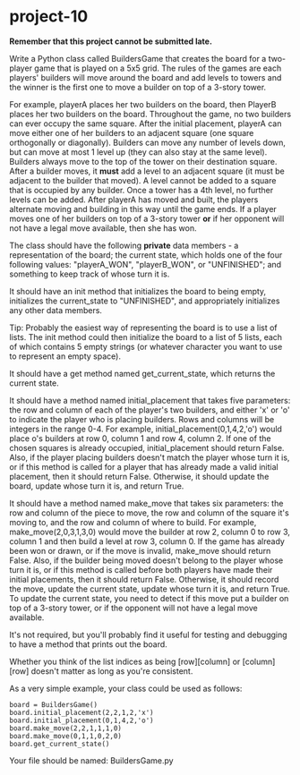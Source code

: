 # project-10

**Remember that this project cannot be submitted late.**

Write a Python class called BuildersGame that creates the board for a two-player game that is played on a 5x5 grid. 
The rules of the games are each players' builders will move around the board and add levels to towers and the winner is the first one to move a builder on top of a 3-story tower.

For example, playerA places her two builders on the board, then PlayerB places her two builders on the board. Throughout the game, no two builders can ever occupy the same square.  After the initial placement, playerA can move either one of her builders to an adjacent square (one square orthogonally or diagonally). Builders can move any number of levels down, but can move at most 1 level up (they can also stay at the same level). Builders always move to the top of the tower on their destination square. After a builder moves, it **must** add a level to an adjacent square (it must be adjacent to the builder that moved). A level cannot be added to a square that is occupied by any builder. Once a tower has a 4th level, no further levels can be added. After playerA has moved and built, the players alternate moving and building in this way until the game ends. If a player moves one of her builders on top of a 3-story tower **or** if her opponent will not have a legal move available, then she has won.

The class should have the following **private** data members - a representation of the board; the current state, which holds one of the four following values: "playerA_WON", "playerB_WON", or "UNFINISHED"; and something to keep track of whose turn it is. 

It should have an init method that initializes the board to being empty, initializes the current_state to "UNFINISHED", and appropriately initializes any other data members.

Tip: Probably the easiest way of representing the board is to use a list of lists.  The init method could then initialize the board to a list of 5 lists, each of which contains 5 empty strings (or whatever character you want to use to represent an empty space).

It should have a get method named get_current_state, which returns the current state.

It should have a method named initial_placement that takes five parameters: the row and column of each of the player's two builders, and either 'x' or 'o' to indicate the player who is placing builders. Rows and columns will be integers in the range 0-4.  For example, initial_placement(0,1,4,2,'o') would place o's builders at row 0, column 1 and row 4, column 2. If one of the chosen squares is already occupied, initial_placement should return False. Also, if the player placing builders doesn't match the player whose turn it is, or if this method is called for a player that has already made a valid initial placement, then it should return False. Otherwise, it should update the board, update whose turn it is, and return True.

It should have a method named make_move that takes six parameters: the row and column of the piece to move, the row and column of the square it's moving to, and the row and column of where to build. For example, make_move(2,0,3,1,3,0) would move the builder at row 2, column 0 to row 3, column 1 and then build a level at row 3, column 0. If the game has already been won or drawn, or if the move is invalid, make_move should return False. Also, if the builder being moved doesn't belong to the player whose turn it is, or if this method is called before both players have made their initial placements, then it should return False. Otherwise, it should record the move, update the current state, update whose turn it is, and return True. To update the current state, you need to detect if this move put a builder on top of a 3-story tower, or if the opponent will not have a legal move available.

It's not required, but you'll probably find it useful for testing and debugging to have a method that prints out the board.

Whether you think of the list indices as being [row][column] or [column][row] doesn't matter as long as you're consistent.

As a very simple example, your class could be used as follows:
```
board = BuildersGame()
board.initial_placement(2,2,1,2,'x')
board.initial_placement(0,1,4,2,'o')
board.make_move(2,2,1,1,1,0)
board.make_move(0,1,1,0,2,0)
board.get_current_state()
```
Your file should be named: BuildersGame.py
